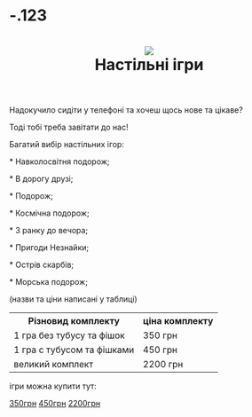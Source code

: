 # -.123
<html>
    <body>
        <head>
        <link rel="stylesheet" href="css">  
        </head>    
        <header>
    <h1 class="nastolka"><img class="fishki" src="https://images.prom.ua/2921348864_w640_h640_fishki-dlya-nastolnyh.jpg"><br/>Настільні ігри</h1>
        </header>   
                      <main>
    <p> Надокучило сидіти у телефоні та хочеш щось нове та цікаве?</p>
    <p> Тоді тобі треба завітати до нас!</p>     
    <p> Багатий вибір настільних ігор:
<p>* Навколосвітня подорож;</p>
<p>* В дорогу друзі;</p>
<p>* Подорож;</p>
<p>* Космічна подорож;</p>
<p>* З ранку до вечора;</p>
<p>* Пригоди Незнайки;</p>
<p>* Острів скарбів;</p>
<p>* Морська подорож;</p>
(назви та ціни написані у таблиці)</p>
    <table>
    <tr>
    <th>Різновид комплекту</th>        
    <th>ціна комплекту</th>
    </tr>
    <tr>
    <td>1 гра без тубусу та фішок</td>
    <td>350 грн</td>
    </tr>
    <tr>
    <td>1 гра с тубусом та фішками</td>
    <td>450 грн</td>
    </tr>
    <tr>
    <td>великий комплект</td>
    <td>2200 грн</td>
    </tr>
    </table>
                      </main>
                      <footer>
<p>ігри можна купити тут:</p>
<nav>
<a href="https://github.com/viteu/350-#readme">350грн</a>
<a href="https://github.com/viteu/450-/commit/6848ab876aab9cb1bf73d12ac3509868a6bf73c0">450грн</a>
<a href="https://github.com/viteu/2200-/commit/316231850c819e890785cc0ff02f2302b24ba8a2">2200грн</a>
</nav>
                      </footer>
    </body>
</html>
